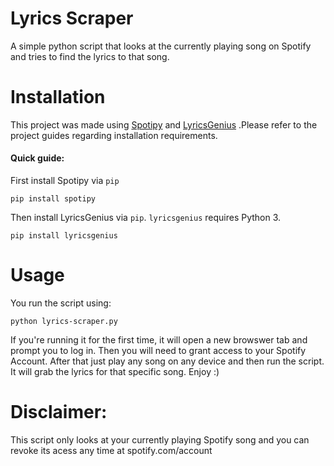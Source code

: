 # Lyrics Scraper 
A simple python script that looks at the currently playing song on Spotify and tries to find the lyrics to that song.

# Installation
This project was made using [Spotipy](https://github.com/plamere/spotipy) and [LyricsGenius](https://github.com/johnwmillr/LyricsGenius)
.Please refer to the project guides regarding installation requirements.

#### Quick guide:
First install Spotipy via `pip`
```
pip install spotipy
```

Then install LyricsGenius via `pip`. `lyricsgenius` requires Python 3.
```
pip install lyricsgenius
```


# Usage
You run the script using:
```
python lyrics-scraper.py
```
If you're running it for the first time, it will open a new browswer tab and prompt you to log in.
Then you will need to grant access to your Spotify Account. 
After that just play any song on any device and then run the script. It will grab the lyrics for that specific song. 
Enjoy :)

# Disclaimer:
This script only looks at your currently playing Spotify song and you can revoke its acess any time at spotify.com/account



